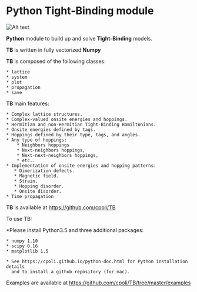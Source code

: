 Python Tight-Binding module
========================


![Alt text](https://github.com/cpoli/TB/blob/master/logoTB_.png)



 **Python** module to build up and solve **Tight-Binding** models. 

**TB** is written in fully vectorized **Numpy**


**TB** is composed of the following classes:


    * lattice
    * system
    * plot
    * propagation
    * save


**TB** main features:

    * Complex lattice structures.
    * Complex-valued onsite energies and hoppings.
    * Hermitian and non-Hermitian Tight-Binding Hamiltonians.
    * Onsite energies defined by tags.
    * Hoppings defined by their type, tags, and angles.
    * Any type of hoppings:
        * Neighbors hoppings
        * Next-neighbors hoppings, 
        * Next-next-neighbors hoppings,
        * etc..
    * Implementation of onsite energies and hopping patterns:
       * Dimerization defects.
       * Magnetic field.
       * Strain.
       * Hopping disorder.
       * Onsite disorder.
    * Time propagation

**TB** is available at https://github.com/cpoli/TB


To use TB:

  *Please install Python3.5 and three additional packages:

    * numpy 1.10
    * scipy 0.16
    * matplotlib 1.5

    * See https://cpoli.github.io/python-doc.html for Python installation details
      and to install a github repository (for mac).

Examples are available at https://github.com/cpoli/TB/tree/master/examples
